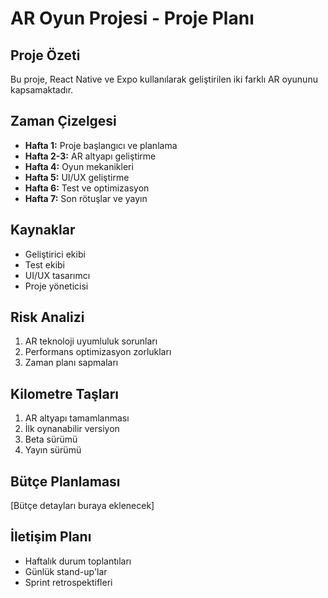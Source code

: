# AR Oyun Projesi - Proje Planı

## Proje Özeti
Bu proje, React Native ve Expo kullanılarak geliştirilen iki farklı AR oyununu kapsamaktadır.

## Zaman Çizelgesi
- **Hafta 1:** Proje başlangıcı ve planlama
- **Hafta 2-3:** AR altyapı geliştirme
- **Hafta 4:** Oyun mekanikleri
- **Hafta 5:** UI/UX geliştirme
- **Hafta 6:** Test ve optimizasyon
- **Hafta 7:** Son rötuşlar ve yayın

## Kaynaklar
- Geliştirici ekibi
- Test ekibi
- UI/UX tasarımcı
- Proje yöneticisi

## Risk Analizi
1. AR teknoloji uyumluluk sorunları
2. Performans optimizasyon zorlukları
3. Zaman planı sapmaları

## Kilometre Taşları
1. AR altyapı tamamlanması
2. İlk oynanabilir versiyon
3. Beta sürümü
4. Yayın sürümü

## Bütçe Planlaması
[Bütçe detayları buraya eklenecek]

## İletişim Planı
- Haftalık durum toplantıları
- Günlük stand-up'lar
- Sprint retrospektifleri
